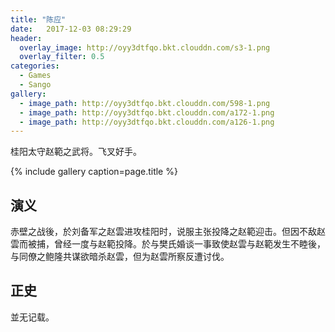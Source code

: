 ```yaml
---
title: "陈应"
date:   2017-12-03 08:29:29
header:
  overlay_image: http://oyy3dtfqo.bkt.clouddn.com/s3-1.png
  overlay_filter: 0.5
categories:
  - Games
  - Sango
gallery:
  - image_path: http://oyy3dtfqo.bkt.clouddn.com/598-1.png
  - image_path: http://oyy3dtfqo.bkt.clouddn.com/a172-1.png
  - image_path: http://oyy3dtfqo.bkt.clouddn.com/a126-1.png
---
```


桂阳太守赵範之武将。飞叉好手。

{% include gallery caption=page.title %}

## 演义

赤壁之战後，於刘备军之赵雲进攻桂阳时，说服主张投降之赵範迎击。但因不敌赵雲而被捕，曾经一度与赵範投降。於与樊氏婚谈一事致使赵雲与赵範发生不睦後，与同僚之鲍隆共谋欲暗杀赵雲，但为赵雲所察反遭讨伐。

## 正史

並无记载。